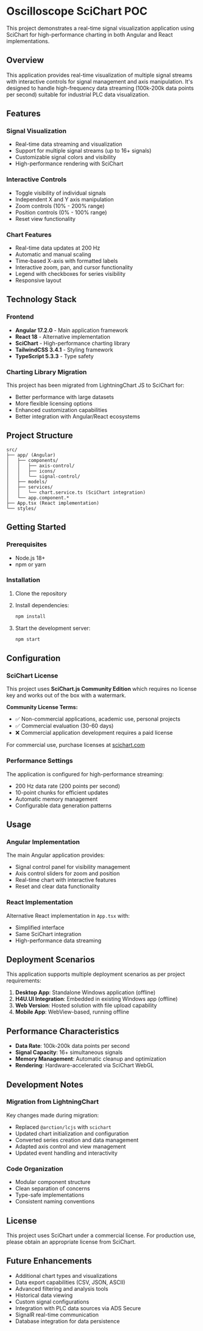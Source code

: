 # Oscilloscope SciChart POC

This project demonstrates a real-time signal visualization application using SciChart for high-performance charting in both Angular and React implementations.

## Overview

This application provides real-time visualization of multiple signal streams with interactive controls for signal management and axis manipulation. It's designed to handle high-frequency data streaming (100k-200k data points per second) suitable for industrial PLC data visualization.

## Features

### Signal Visualization
- Real-time data streaming and visualization
- Support for multiple signal streams (up to 16+ signals)
- Customizable signal colors and visibility
- High-performance rendering with SciChart

### Interactive Controls
- Toggle visibility of individual signals
- Independent X and Y axis manipulation
- Zoom controls (10% - 200% range)
- Position controls (0% - 100% range)
- Reset view functionality

### Chart Features
- Real-time data updates at 200 Hz
- Automatic and manual scaling
- Time-based X-axis with formatted labels
- Interactive zoom, pan, and cursor functionality
- Legend with checkboxes for series visibility
- Responsive layout

## Technology Stack

### Frontend
- **Angular 17.2.0** - Main application framework
- **React 18** - Alternative implementation
- **SciChart** - High-performance charting library
- **TailwindCSS 3.4.1** - Styling framework
- **TypeScript 5.3.3** - Type safety

### Charting Library Migration
This project has been migrated from LightningChart JS to SciChart for:
- Better performance with large datasets
- More flexible licensing options
- Enhanced customization capabilities
- Better integration with Angular/React ecosystems

## Project Structure

```
src/
├── app/ (Angular)
│   ├── components/
│   │   ├── axis-control/
│   │   ├── icons/
│   │   └── signal-control/
│   ├── models/
│   ├── services/
│   │   └── chart.service.ts (SciChart integration)
│   └── app.component.*
├── App.tsx (React implementation)
└── styles/
```

## Getting Started

### Prerequisites
- Node.js 18+
- npm or yarn

### Installation

1. Clone the repository
2. Install dependencies:
   ```bash
   npm install
   ```

3. Start the development server:
   ```bash
   npm start
   ```

## Configuration

### SciChart License
This project uses **SciChart.js Community Edition** which requires no license key and works out of the box with a watermark. 

**Community License Terms:**
- ✅ Non-commercial applications, academic use, personal projects
- ✅ Commercial evaluation (30-60 days)
- ❌ Commercial application development requires a paid license

For commercial use, purchase licenses at [scichart.com](https://www.scichart.com/)

### Performance Settings
The application is configured for high-performance streaming:
- 200 Hz data rate (200 points per second)
- 10-point chunks for efficient updates
- Automatic memory management
- Configurable data generation patterns

## Usage

### Angular Implementation
The main Angular application provides:
- Signal control panel for visibility management
- Axis control sliders for zoom and position
- Real-time chart with interactive features
- Reset and clear data functionality

### React Implementation
Alternative React implementation in `App.tsx` with:
- Simplified interface
- Same SciChart integration
- High-performance data streaming

## Deployment Scenarios

This application supports multiple deployment scenarios as per project requirements:

1. **Desktop App**: Standalone Windows application (offline)
2. **H4U.UI Integration**: Embedded in existing Windows app (offline)
3. **Web Version**: Hosted solution with file upload capability
4. **Mobile App**: WebView-based, running offline

## Performance Characteristics

- **Data Rate**: 100k-200k data points per second
- **Signal Capacity**: 16+ simultaneous signals
- **Memory Management**: Automatic cleanup and optimization
- **Rendering**: Hardware-accelerated via SciChart WebGL

## Development Notes

### Migration from LightningChart
Key changes made during migration:
- Replaced `@arction/lcjs` with `scichart`
- Updated chart initialization and configuration
- Converted series creation and data management
- Adapted axis control and view management
- Updated event handling and interactivity

### Code Organization
- Modular component structure
- Clean separation of concerns
- Type-safe implementations
- Consistent naming conventions

## License

This project uses SciChart under a commercial license. For production use, please obtain an appropriate license from SciChart.

## Future Enhancements

- Additional chart types and visualizations
- Data export capabilities (CSV, JSON, ASCII)
- Advanced filtering and analysis tools
- Historical data viewing
- Custom signal configurations
- Integration with PLC data sources via ADS Secure
- SignalR real-time communication
- Database integration for data persistence